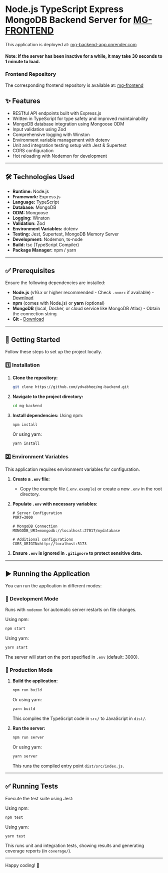 # Node.js TypeScript Express MongoDB Backend Server for [MG-FRONTEND](https://github.com/ydvabhee/mg-frontend)
 
This application is deployed at: [mg-backend-app.onrender.com](https://mg-backend-app.onrender.com/)
#### Note: If the server has been inactive for a while, it may take 30 seconds to 1 minute to load.



### Frontend Repository

The corresponding frontend repository is available at: [mg-frontend](https://github.com/ydvabhee/mg-frontend)

## ✨ Features

- RESTful API endpoints built with Express.js
- Written in TypeScript for type safety and improved maintainability
- MongoDB database integration using Mongoose ODM
- Input validation using Zod
- Comprehensive logging with Winston
- Environment variable management with dotenv
- Unit and integration testing setup with Jest & Supertest
- CORS configuration
- Hot reloading with Nodemon for development

---

## 🛠️ Technologies Used

- **Runtime:** Node.js
- **Framework:** Express.js
- **Language:** TypeScript
- **Database:** MongoDB
- **ODM:** Mongoose
- **Logging:** Winston
- **Validation:** Zod
- **Environment Variables:** dotenv
- **Testing:** Jest, Supertest, MongoDB Memory Server
- **Development:** Nodemon, ts-node
- **Build:** tsc (TypeScript Compiler)
- **Package Manager:** npm / yarn

---

## ✅ Prerequisites

Ensure the following dependencies are installed:

- **Node.js** (v16.x or higher recommended - Check `.nvmrc` if available) - [Download](https://nodejs.org/)
- **npm** (comes with Node.js) or **yarn** (optional)
- **MongoDB** (local, Docker, or cloud service like MongoDB Atlas) - Obtain the connection string
- **Git** - [Download](https://git-scm.com/)

---

## 🚀 Getting Started

Follow these steps to set up the project locally.

### 1️⃣ Installation

1. **Clone the repository:**
    ```bash
    git clone https://github.com/ydvabhee/mg-backend.git
    ```
2. **Navigate to the project directory:**
    ```bash
    cd mg-backend
    ```
3. **Install dependencies:**
    Using npm:
    ```bash
    npm install
    ```
    Or using yarn:
    ```bash
    yarn install
    ```

### 2️⃣ Environment Variables

This application requires environment variables for configuration.

1. **Create a `.env` file:**
    - Copy the example file (`.env.example`) or create a new `.env` in the root directory.

2. **Populate `.env` with necessary variables:**
    ```dotenv
    # Server Configuration
    PORT=3000
    
    # MongoDB Connection
    MONGODB_URI=mongodb://localhost:27017/mydatabase
    
    # Additional configurations
    CORS_ORIGIN=http://localhost:5173
    ```
3. **Ensure `.env` is ignored in `.gitignore` to protect sensitive data.**

---

## ▶️ Running the Application

You can run the application in different modes:

### 🔹 Development Mode

Runs with `nodemon` for automatic server restarts on file changes.

Using npm:
```bash
npm start
```
Using yarn:
```bash
yarn start
```

The server will start on the port specified in `.env` (default: 3000).

### 🔹 Production Mode

1. **Build the application:**
    ```bash
    npm run build
    ```
    Or using yarn:
    ```bash
    yarn build
    ```
    This compiles the TypeScript code in `src/` to JavaScript in `dist/`.

2. **Run the server:**
    ```bash
    npm run server
    ```
    Or using yarn:
    ```bash
    yarn server
    ```
    This runs the compiled entry point `dist/src/index.js`.

---

## ✅ Running Tests

Execute the test suite using Jest:

Using npm:
```bash
npm test
```
Using yarn:
```bash
yarn test
```

This runs unit and integration tests, showing results and generating coverage reports (in `coverage/`).

---



 
Happy coding! 🚀




